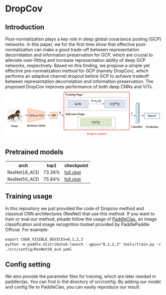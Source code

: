 # DropCov

## Introduction
Post-normalization plays a key role in deep global covariance pooling (GCP) networks. In this paper, we for the first time show that effective post-normalization can make a good trade-off between representation decorrelation and information preservation for GCP, which are crucial to alleviate over-fitting and increase representation ability of deep GCP networks, respectively. Based on this finding, we propose a simple yet effective pre-normalization method for GCP (namely DropCov), which performs an adaptive channel dropout before GCP to achieve tradeoff between representation decorrelation and information preservation. The proposed DropCov improves performance of both deep CNNs and ViTs.
![Poster](figures/overview.jpg)

## Pretrained models
<table>
  <tr>
    <th>arch</th>
    <th>top1</th>
    <!-- <th>top5</th> -->
    <!-- <th>log</th> -->
    <th colspan="6">checkpoint</th>
  </tr>
  <tr>
    <td>ResNet18_ACD</td>
    <td>73.36%</td>
    <td><a href="https://drive.google.com/file/d/1e-eeZUa40BUMiSN5ASQ5Z37k0Lh54DE7/view?usp=sharing">full ckpt</a></td>
  </tr>
  <tr>
    <td>ResNet50_ACD</td>
    <td>75.84%</td>
    <td><a href="https://drive.google.com/file/d/1e-eeZUa40BUMiSN5ASQ5Z37k0Lh54DE7/view?usp=sharing">full ckpt</a></td>
  </tr>
<table>

## Training usage
In this repository we just provided the code of Dropcov method and classical CNN architectures (ResNet) that use this method. If you want to train or eval our method, pleade follow the usage of  [PaddleClas](https://github.com/PaddlePaddle/PaddleClas), an image classification and image recognition toolset provided by PaddlePaddle Official.
For example:

```
export CUDA_VISIBLE_DEVICES=0,1,2,3
python -m paddle.distributed.launch --gpus="0,1,2,3" tools/train.py -c ./src/config/ResNet50_acd.yaml
```
## Config setting
We also provide the parameter files for training, which are later needed in paddleclas. You can find in thd directory of src/config. By adding our model and config file to PaddleClas, you can easily reproduce our result.
